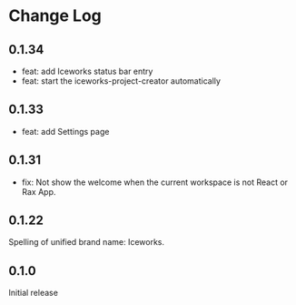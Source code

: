 # Change Log

## 0.1.34

- feat: add Iceworks status bar entry
- feat: start the iceworks-project-creator automatically

## 0.1.33

- feat: add Settings page

## 0.1.31

- fix: Not show the welcome when the current workspace is not React or Rax App.

## 0.1.22

Spelling of unified brand name: Iceworks.

## 0.1.0

Initial release
